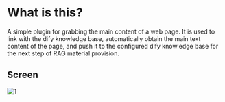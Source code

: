 # What is this? 

A simple plugin for grabbing the main content of a web page. It is used to link with the dify knowledge base, automatically obtain the main text content of the page, and push it to the configured dify knowledge base for the next step of RAG material provision.

## Screen

<img alt="1" src="https://github.com/ethanzhrepo/wrb-web-scraper/blob/main/screen/2.png?raw=true"/>


